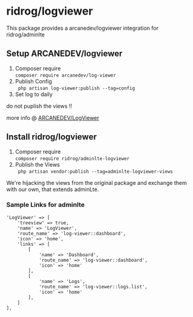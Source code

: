 # ridrog/logviewer

This package provides a arcanedev/logviewer integration for ridrog/adminlte

## Setup ARCANEDEV/logviewer

1. Composer require  
    ``` composer require arcanedev/log-viewer ```
2. Publish Config  
    ```  php artisan log-viewer:publish --tag=config ```    
3. Set log to daily

do not puplish the views   !!

more info @ [ARCANEDEV/LogViewer](https://github.com/ARCANEDEV/LogViewer)
## Install ridrog/logviewer

1. Composer require  
    ``` composer require ridrog/adminlte-logviewer ```
2. Publish the Views  
```  php artisan vendor:publish --tag=adminlte-logviewer-views ```    

We're hijacking the views from the original package and exchange them with our own, that extends adminLte.


### Sample Links for adminlte

```
'LogViewer' => [
    'treeview' => true,
    'name' => 'LogViewer',
    'route_name' => 'log-viewer::dashboard',
    'icon' => 'home',
    'links' => [
        [
            'name' => 'Dashboard',
            'route_name' => 'log-viewer::dashboard',
            'icon' => 'home'
        ],
        [
            'name' => 'Logs',
            'route_name' => 'log-viewer::logs.list',
            'icon' => 'home'
        ],
    ]
],
```